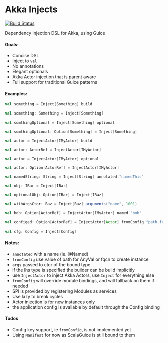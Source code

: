 Akka Injects
==========================
[![Build Status](https://travis-ci.org/jw3/akka-injects.svg?branch=master)](https://travis-ci.org/jw3/akka-injects)

Dependency Injection DSL for Akka, using Guice

#### Goals:

- Concise DSL
- Inject to ```val```
- No annotations
- Elegant optionals
- Akka Actor injection that is parent aware
- Full support for traditional Guice patterns

#### Examples:

```scala
val something = Inject[Something] build
```

```scala
val something: Something = Inject[Something]
```

```scala
val somthingOptional = Inject[Something] optional
```

```scala
val somthingOptional: Option[Something] = Inject[Something]
```

```scala
val actor = InjectActor[IMyActor] build
```

```scala
val actor: ActorRef = InjectActor[IMyActor]
```

```scala
val actor = InjectActor[IMyActor] optional
```

```scala
val actor: Option[ActorRef] = InjectActor[IMyActor]
```

```scala
val namedString: String = Inject[String] annotated "namedThis"
```

```scala
val obj: IBar = Inject[IBar]
```

```scala
val optionalObj: Option[IBar] = Inject[IBaz]
```

```scala
val withArgsCtor: Baz = Inject[Baz] arguments("name", 1001)
```

```scala
val bob: Option[ActorRef] = InjectActor[IMyActor] named "bob"
```

```scala
val configed: Option[ActorRef] = InjectActor[Actor] fromConfig "path.from.cfg"
```

```scala
val cfg: Config = Inject[Config]
```

#### Notes:

- ```annotated``` with a name (ie. @Named)
- ```fromConfig``` use value of path for AnyVal or fqcn to create instance
- ```args``` passed to ctor of the bound type
- if the lhs type is specified the builder can be build implicitly
- use ```InjectActor``` to inject Akka Actors, use ```Inject``` for everything else
- ```fromConfig``` will override module bindings, and will fallback on them if needed
- SPI is provided by registering Modules as services
- Use lazy to break cycles
- Actor injection is for new instances only
- the application config is available by default through the Config binding

#### Todos

- Config key support, ie ```fromConfig```, is not implemented yet
- Using ```Manifest``` for now as ScalaGuice is still bound to them
